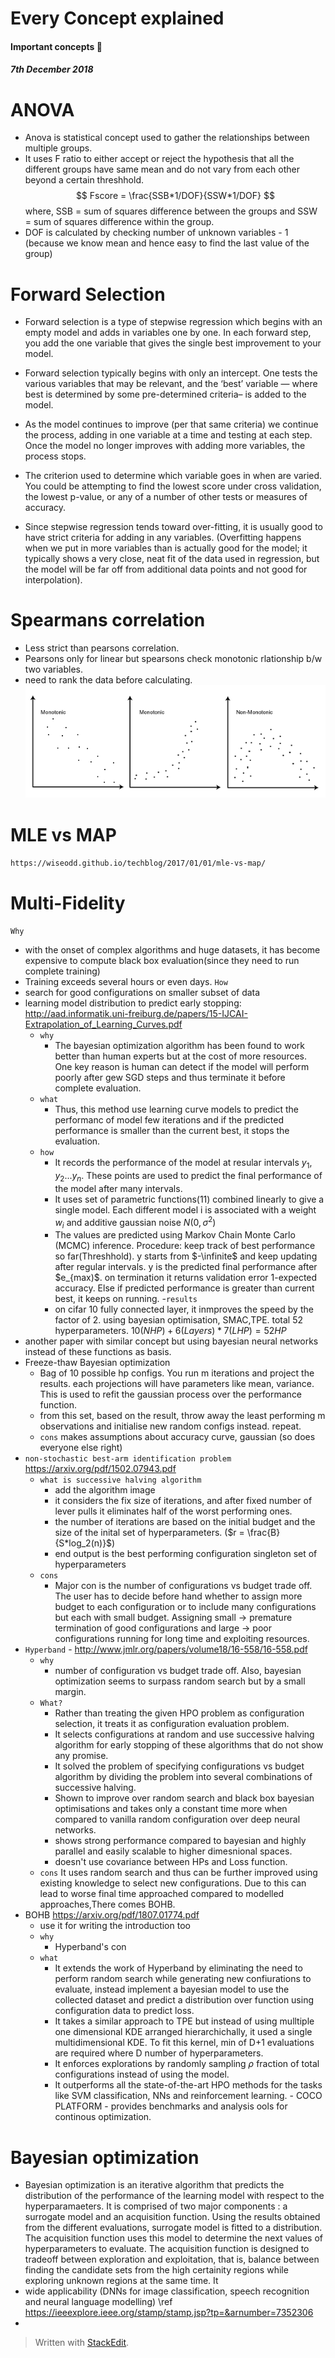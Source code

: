 
# Every Concept explained

#### Important concepts :thought_balloon: 

##### 7th December 2018

# ANOVA
- Anova is statistical concept used to gather the relationships between multiple groups. 
- It uses F ratio to either accept or reject the hypothesis that all the different groups have same mean and do not vary from each other beyond a certain threshhold.
$$ Fscore = \frac{SSB*1/DOF}{SSW*1/DOF} $$
where, SSB = sum of squares difference between the groups and SSW = sum of squares difference within the group.
- DOF is calculated by checking number of unknown variables - 1 (because we know mean and hence easy to find the last value of the group)

# Forward Selection
- Forward selection is a type of stepwise regression which begins with an empty model and adds in variables one by one. In each forward step, you add the one variable that gives the single best improvement to your model.
- Forward selection typically begins with only an intercept. One tests the various variables that may be relevant, and the ‘best’ variable — where best is determined by some pre-determined criteria– is added to the model.

- As the model continues to improve (per that same criteria) we continue the process, adding in one variable at a time and testing at each step. Once the model no longer improves with adding more variables, the process stops.

- The criterion used to determine which variable goes in when are varied. You could be attempting to find the lowest score under cross validation, the lowest p-value, or any of a number of other tests or measures of accuracy.

- Since stepwise regression tends toward over-fitting, it is usually good to have strict criteria for adding in any variables. (Overfitting happens when we put in more variables than is actually good for the model; it typically shows a very close, neat fit of the data used in regression, but the model will be far off from additional data points and not good for interpolation).

# Spearmans correlation
- Less strict than pearsons correlation. 
- Pearsons only for linear but spearsons check monotonic rlationship b/w two variables.
- need to rank the data before calculating.
![spearsons](images/spearman.png)

# MLE vs MAP
`https://wiseodd.github.io/techblog/2017/01/01/mle-vs-map/`

# Multi-Fidelity
`Why`
- with the onset of complex algorithms and huge datasets, it has become expensive to compute black box evaluation(since they need to run complete training)
- Training exceeds several hours or even days.
`How`
- search for good configurations on smaller subset of data
- learning model distribution to predict early stopping: http://aad.informatik.uni-freiburg.de/papers/15-IJCAI-Extrapolation_of_Learning_Curves.pdf
	- `why`
		-	The bayesian optimization algorithm has been found to work better than human experts but at the cost of more resources. One key reason is human can detect if the model will perform poorly after gew SGD steps and thus terminate it before complete evaluation.
	- `what`
		-  Thus, this method use learning curve models to predict the performanc of model few iterations and if the predicted performance is smaller than the current best, it stops the evaluation.
	- `how`
		- It records the performance of the model at resular intervals $y_1,y_2...y_n$. These points are used to predict the final performance of the model after many intervals. 
		- It uses set of parametric functions(11) combined linearly to give a single model. Each different model i is associated with a weight $w_i$ and additive gaussian noise $N(0,\sigma^2)$
		- 	The values are predicted using Markov Chain Monte Carlo (MCMC) inference. Procedure: keep track of best performance so far(Threshhold). y starts from $-\infinite$ and keep updating after regular intervals. y is the predicted final performance after $e_{max)$. on termination it returns validation error 1-expected accuracy. Else if predicted performance is greater than current best, it keeps on running.
	-`results`
		- on cifar 10 fully connected layer, it inmproves the speed by the factor of 2. using bayesian optimisation, SMAC,TPE. total 52 hyperparameters. $10(NHP)+6(Layers)*7(LHP)=52HP$
- another paper with similar concept but using bayesian neural networks instead of these functions as basis.
- Freeze-thaw Bayesian optimization 
	- Bag of 10 possible hp configs. You run m iterations and project the results. each projections will have parameters like mean, variance. This is used to refit the gaussian process over the performance function. 
	- from this set, based on the result, throw away the least performing m observations and initialise new random configs instead. repeat.
	- `cons` makes assumptions about accuracy curve, gaussian (so does everyone else right)
- `non-stochastic best-arm identification problem` https://arxiv.org/pdf/1502.07943.pdf
	- `what is successive halving algorithm`
		- add the algorithm image
		- it considers the fix size of iterations, and after fixed number of lever pulls it eliminates half of the worst performing ones. 
		- the number of iterations are based on the initial budget and the size of the inital set of hyperparameters.  ($r = \frac{B}{S*log_2(n)}$) 
		- end output is the best performing configuration singleton set of hyperparameters
	- `cons`
		- Major con is the number of configurations vs budget trade off. The user has to decide before hand whether to assign more budget to each configuration or to include many configurations but each with small budget. Assigning small -> premature termination of good configurations and large -> poor configurations running for long time and exploiting resources.
- `Hyperband` - http://www.jmlr.org/papers/volume18/16-558/16-558.pdf
	- `why`
		- number of configuration vs budget trade off. Also, bayesian optimization seems to surpass random search but by a small margin.   
	- `What?`
		- Rather than treating the given HPO problem as configuration selection, it treats it as configuration evaluation problem. 
		- It selects configurations at random and use successive halving algorithm for early stopping of these algorithms that do not show any promise. 
		- It solved the problem of specifying configurations vs budget algorithm by dividing the problem into several combinations of successive halving.
		- Shown to improve over random search and black box bayesian optimisations and takes only a constant time more when compared to vanilla random configuration over deep neural networks.
		- shows strong performance compared to bayesian and highly  parallel and easily scalable to higher dimesnional spaces.
		- doesn't use covariance between HPs and Loss function. 
	 - `cons` It uses random search and thus can be further improved using existing knowledge to select new configurations. Due to this can lead to worse final time approached compared to modelled approaches,There comes BOHB. 
 - BOHB https://arxiv.org/pdf/1807.01774.pdf
	 - use it for writing the introduction too
	 - `why`
		 - Hyperband's con 
	 - `what`
		 - It extends the work of Hyperband by eliminating the need to perform random search while generating new confiurations to evaluate, instead implement a bayesian model to use the collected dataset and predict a distribution over function using configuration data to predict loss. 
		 - It takes a similar approach to TPE but instead of using mulltiple one dimensional KDE arranged hierarchichally, it used a single multidimensional KDE.  To fit this kernel, min of D+1 evaluations are required where D number of hyperparameters.
		 - It enforces explorations by randomly sampling $\rho$ fraction of total configurations instead of using the model.
		 - It outperforms all the state-of-the-art HPO methods for the tasks like SVM classification, NNs and reinforcement learning. 		 -  COCO PLATFORM - provides benchmarks and analysis ools for continous optimization.

# Bayesian optimization

- Bayesian optimization is an iterative algorithm that predicts the distribution of the performance of the learning model with respect to the hyperparamaeters. It is comprised of two major components : a surrogate model and an acquisition function. Using the results obtained from the different evaluations, surrogate model is fitted to a distribution. The acquisition function uses this model to determine the next values of hyperparameters to evaluate. The acquisition function is designed to tradeoff between exploration and exploitation, that is, balance between finding the candidate sets  from the high certainity regions while exploring unknown regions at the same time. It 
- wide applicability (DNNs for image classification, speech recognition and neural language modelling) \ref https://ieeexplore.ieee.org/stamp/stamp.jsp?tp=&arnumber=7352306
- 
> Written with [StackEdit](https://stackedit.io/).
<!--stackedit_data:
eyJoaXN0b3J5IjpbMTcwODQ4OTQ4NiwxMzk4MTM5MzEsLTU0OD
cxMjY2OSwxNTI5NTUyMjA2LC01MTI2NjI2ODIsLTE2NjI1ODg0
OTQsMzQ2OTMyOTMzLC0xMjE0MDE2MTQ0LC0xOTI5OTcyODk4LD
M3NDMxNjczNywtMzM5ODc4NDU5LDExNjgzNTcxNzYsNzIyODc2
MzM0LC0zMTkzMTQzNDUsLTIwMzc2NDY2MiwxNTg3MTYwOTAwLC
02NjQwMDg3NDEsNzc1ODk1MjUsLTk2NDc2MzUzMCwtODA2MTQ2
NTIyXX0=
-->